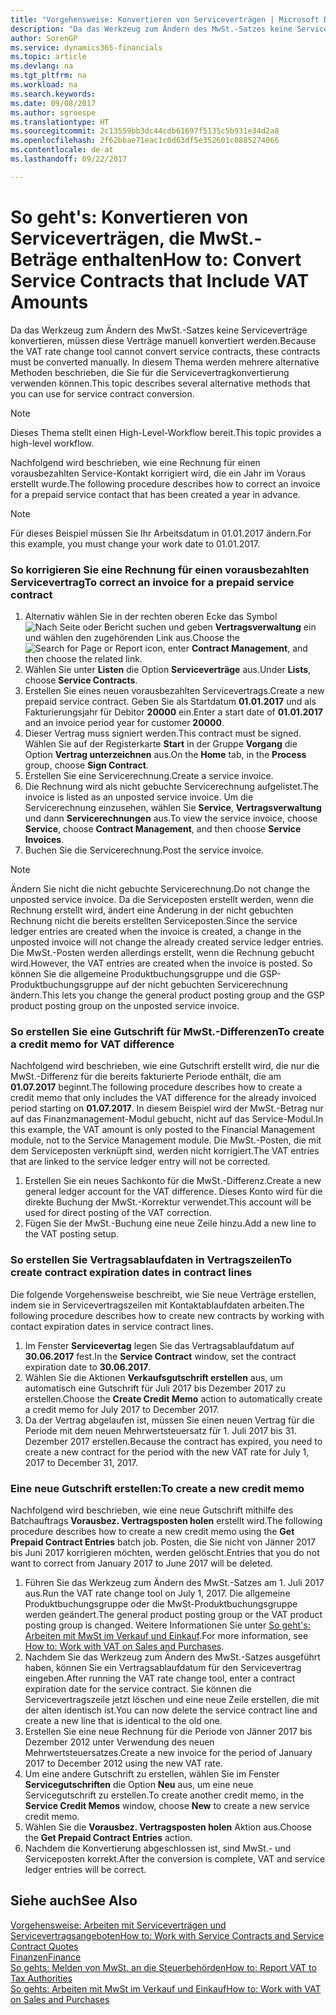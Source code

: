 ```yaml
---
title: "Vorgehensweise: Konvertieren von Serviceverträgen | Microsoft Docs"
description: "Da das Werkzeug zum Ändern des MwSt.-Satzes keine Serviceverträge konvertieren, müssen diese Verträge manuell konvertiert werden. In diesem Thema werden mehrere alternative Methoden beschrieben, die Sie für die Servicevertragkonvertierung verwenden können."
author: SorenGP
ms.service: dynamics365-financials
ms.topic: article
ms.devlang: na
ms.tgt_pltfrm: na
ms.workload: na
ms.search.keywords: 
ms.date: 09/08/2017
ms.author: sgroespe
ms.translationtype: HT
ms.sourcegitcommit: 2c13559bb3dc44cdb61697f5135c5b931e34d2a8
ms.openlocfilehash: 2f62bbae71eac1c0d63df5e352601c0885274066
ms.contentlocale: de-at
ms.lasthandoff: 09/22/2017

---
```

# <a name="how-to-convert-service-contracts-that-include-vat-amounts"></a><span data-ttu-id="34ee1-104">So geht's: Konvertieren von Serviceverträgen, die MwSt.-Beträge enthalten</span><span class="sxs-lookup"><span data-stu-id="34ee1-104">How to: Convert Service Contracts that Include VAT Amounts</span></span>
<span data-ttu-id="34ee1-105">Da das Werkzeug zum Ändern des MwSt.-Satzes keine Serviceverträge konvertieren, müssen diese Verträge manuell konvertiert werden.</span><span class="sxs-lookup"><span data-stu-id="34ee1-105">Because the VAT rate change tool cannot convert service contracts, these contracts must be converted manually.</span></span> <span data-ttu-id="34ee1-106">In diesem Thema werden mehrere alternative Methoden beschrieben, die Sie für die Servicevertragkonvertierung verwenden können.</span><span class="sxs-lookup"><span data-stu-id="34ee1-106">This topic describes several alternative methods that you can use for service contract conversion.</span></span>  

> [!NOTE]  
>  <span data-ttu-id="34ee1-107">Dieses Thema stellt einen High-Level-Workflow bereit.</span><span class="sxs-lookup"><span data-stu-id="34ee1-107">This topic provides a high-level workflow.</span></span>  

 <span data-ttu-id="34ee1-108">Nachfolgend wird beschrieben, wie eine Rechnung für einen vorausbezahlten Service-Kontakt korrigiert wird, die ein Jahr im Voraus erstellt wurde.</span><span class="sxs-lookup"><span data-stu-id="34ee1-108">The following procedure describes how to correct an invoice for a prepaid service contact that has been created a year in advance.</span></span>  

> [!NOTE]  
>  <span data-ttu-id="34ee1-109">Für dieses Beispiel müssen Sie Ihr Arbeitsdatum in 01.01.2017 ändern.</span><span class="sxs-lookup"><span data-stu-id="34ee1-109">For this example, you must change your work date to 01.01.2017.</span></span>  

### <a name="to-correct-an-invoice-for-a-prepaid-service-contract"></a><span data-ttu-id="34ee1-110">So korrigieren Sie eine Rechnung für einen vorausbezahlten Servicevertrag</span><span class="sxs-lookup"><span data-stu-id="34ee1-110">To correct an invoice for a prepaid service contract</span></span>  
1. <span data-ttu-id="34ee1-111">Alternativ wählen Sie in der rechten oberen Ecke das Symbol ![Nach Seite oder Bericht suchen](media/ui-search/search_small.png "Nach Seite oder Bericht suchen") und geben **Vertragsverwaltung** ein und wählen den zugehörenden Link aus.</span><span class="sxs-lookup"><span data-stu-id="34ee1-111">Choose the ![Search for Page or Report](media/ui-search/search_small.png "Search for Page or Report icon") icon, enter **Contract Management**, and then choose the related link.</span></span>  
2. <span data-ttu-id="34ee1-112">Wählen Sie unter **Listen** die Option **Serviceverträge** aus.</span><span class="sxs-lookup"><span data-stu-id="34ee1-112">Under **Lists**, choose **Service Contracts**.</span></span>  
3. <span data-ttu-id="34ee1-113">Erstellen Sie eines neuen vorausbezahlten Servicevertrags.</span><span class="sxs-lookup"><span data-stu-id="34ee1-113">Create a new prepaid service contract.</span></span> <span data-ttu-id="34ee1-114">Geben Sie als Startdatum **01.01.2017** und als Fakturierungsjahr für Debitor **20000** ein.</span><span class="sxs-lookup"><span data-stu-id="34ee1-114">Enter a start date of **01.01.2017** and an invoice period year for customer **20000**.</span></span>  
4. <span data-ttu-id="34ee1-115">Dieser Vertrag muss signiert werden.</span><span class="sxs-lookup"><span data-stu-id="34ee1-115">This contract must be signed.</span></span> <span data-ttu-id="34ee1-116">Wählen Sie auf der Registerkarte **Start** in der Gruppe **Vorgang** die Option **Vertrag unterzeichnen** aus.</span><span class="sxs-lookup"><span data-stu-id="34ee1-116">On the **Home** tab, in the **Process** group, choose **Sign Contract**.</span></span>  
5. <span data-ttu-id="34ee1-117">Erstellen Sie eine Servicerechnung.</span><span class="sxs-lookup"><span data-stu-id="34ee1-117">Create a service invoice.</span></span>
6. <span data-ttu-id="34ee1-118">Die Rechnung wird als nicht gebuchte Servicerechnung aufgelistet.</span><span class="sxs-lookup"><span data-stu-id="34ee1-118">The invoice is listed as an unposted service invoice.</span></span> <span data-ttu-id="34ee1-119">Um die Servicerechnung einzusehen, wählen Sie **Service**, **Vertragsverwaltung** und dann **Servicerechnungen** aus.</span><span class="sxs-lookup"><span data-stu-id="34ee1-119">To view the service invoice, choose **Service**, choose **Contract Management**, and then choose **Service Invoices**.</span></span>  
7. <span data-ttu-id="34ee1-120">Buchen Sie die Servicerechnung.</span><span class="sxs-lookup"><span data-stu-id="34ee1-120">Post the service invoice.</span></span>  

> [!NOTE]  
>  <span data-ttu-id="34ee1-121">Ändern Sie nicht die nicht gebuchte Servicerechnung.</span><span class="sxs-lookup"><span data-stu-id="34ee1-121">Do not change the unposted service invoice.</span></span> <span data-ttu-id="34ee1-122">Da die Serviceposten erstellt werden, wenn die Rechnung erstellt wird, ändert eine Änderung in der nicht gebuchten Rechnung nicht die bereits erstellten Serviceposten.</span><span class="sxs-lookup"><span data-stu-id="34ee1-122">Since the service ledger entries are created when the invoice is created, a change in the unposted invoice will not change the already created service ledger entries.</span></span> <span data-ttu-id="34ee1-123">Die MwSt.-Posten werden allerdings erstellt, wenn die Rechnung gebucht wird.</span><span class="sxs-lookup"><span data-stu-id="34ee1-123">However, the VAT entries are created when the invoice is posted.</span></span> <span data-ttu-id="34ee1-124">So können Sie die allgemeine Produktbuchungsgruppe und die GSP-Produktbuchungsgruppe auf der nicht gebuchten Servicerechnung ändern.</span><span class="sxs-lookup"><span data-stu-id="34ee1-124">This lets you change the general product posting group and the GSP product posting group on the unposted service invoice.</span></span>  

### <a name="to-create-a-credit-memo-for-vat-difference"></a><span data-ttu-id="34ee1-125">So erstellen Sie eine Gutschrift für MwSt.-Differenzen</span><span class="sxs-lookup"><span data-stu-id="34ee1-125">To create a credit memo for VAT difference</span></span>  
<span data-ttu-id="34ee1-126">Nachfolgend wird beschrieben, wie eine Gutschrift erstellt wird, die nur die MwSt.-Differenz für die bereits fakturierte Periode enthält, die am **01.07.2017** beginnt.</span><span class="sxs-lookup"><span data-stu-id="34ee1-126">The following procedure describes how to create a credit memo that only includes the VAT difference for the already invoiced period starting on **01.07.2017**.</span></span> <span data-ttu-id="34ee1-127">In diesem Beispiel wird der MwSt.-Betrag nur auf das Finanzmanagement-Modul gebucht, nicht auf das Service-Modul.</span><span class="sxs-lookup"><span data-stu-id="34ee1-127">In this example, the VAT amount is only posted to the Financial Management module, not to the Service Management module.</span></span> <span data-ttu-id="34ee1-128">Die MwSt.-Posten, die mit dem Serviceposten verknüpft sind, werden nicht korrigiert.</span><span class="sxs-lookup"><span data-stu-id="34ee1-128">The VAT entries that are linked to the service ledger entry will not be corrected.</span></span>  

1. <span data-ttu-id="34ee1-129">Erstellen Sie ein neues Sachkonto für die MwSt.-Differenz.</span><span class="sxs-lookup"><span data-stu-id="34ee1-129">Create a new general ledger account for the VAT difference.</span></span> <span data-ttu-id="34ee1-130">Dieses Konto wird für die direkte Buchung der MwSt.-Korrektur verwendet.</span><span class="sxs-lookup"><span data-stu-id="34ee1-130">This account will be used for direct posting of the VAT correction.</span></span>  
2. <span data-ttu-id="34ee1-131">Fügen Sie der MwSt.-Buchung eine neue Zeile hinzu.</span><span class="sxs-lookup"><span data-stu-id="34ee1-131">Add a new line to the VAT posting setup.</span></span>  

### <a name="to-create-contract-expiration-dates-in-contract-lines"></a><span data-ttu-id="34ee1-132">So erstellen Sie Vertragsablaufdaten in Vertragszeilen</span><span class="sxs-lookup"><span data-stu-id="34ee1-132">To create contract expiration dates in contract lines</span></span>  
<span data-ttu-id="34ee1-133">Die folgende Vorgehensweise beschreibt, wie Sie neue Verträge erstellen, indem sie in Servicevertragszeilen mit Kontaktablaufdaten arbeiten.</span><span class="sxs-lookup"><span data-stu-id="34ee1-133">The following procedure describes how to create new contracts by working with contact expiration dates in service contract lines.</span></span>  

1. <span data-ttu-id="34ee1-134">Im Fenster **Servicevertag** legen Sie das Vertragsablaufdatum auf **30.06.2017** fest.</span><span class="sxs-lookup"><span data-stu-id="34ee1-134">In the **Service Contract** window, set the contract expiration date to **30.06.2017**.</span></span>  
2. <span data-ttu-id="34ee1-135">Wählen Sie die Aktionen **Verkaufsgutschrift erstellen** aus, um automatisch eine Gutschrift für Juli 2017 bis Dezember 2017 zu erstellen.</span><span class="sxs-lookup"><span data-stu-id="34ee1-135">Choose the **Create Credit Memo** action to automatically create a credit memo for July 2017 to December 2017.</span></span>  
3. <span data-ttu-id="34ee1-136">Da der Vertrag abgelaufen ist, müssen Sie einen neuen Vertrag für die Periode mit dem neuen Mehrwertsteuersatz für 1. Juli 2017 bis 31. Dezember 2017 erstellen.</span><span class="sxs-lookup"><span data-stu-id="34ee1-136">Because the contract has expired, you need to create a new contract for the period with the new VAT rate for July 1, 2017 to December 31, 2017.</span></span>  

### <a name="to-create-a-new-credit-memo"></a><span data-ttu-id="34ee1-137">Eine neue Gutschrift erstellen:</span><span class="sxs-lookup"><span data-stu-id="34ee1-137">To create a new credit memo</span></span>  
<span data-ttu-id="34ee1-138">Nachfolgend wird beschrieben, wie eine neue Gutschrift mithilfe des Batchauftrags **Vorausbez. Vertragsposten holen** erstellt wird.</span><span class="sxs-lookup"><span data-stu-id="34ee1-138">The following procedure describes how to create a new credit memo using the **Get Prepaid Contract Entries** batch job.</span></span> <span data-ttu-id="34ee1-139">Posten, die Sie nicht von Jänner 2017 bis Juni 2017 korrigieren möchten, werden gelöscht.</span><span class="sxs-lookup"><span data-stu-id="34ee1-139">Entries that you do not want to correct from January 2017 to June 2017 will be deleted.</span></span>  

1. <span data-ttu-id="34ee1-140">Führen Sie das Werkzeug zum Ändern des MwSt.-Satzes am 1. Juli 2017 aus.</span><span class="sxs-lookup"><span data-stu-id="34ee1-140">Run the VAT rate change tool on July 1, 2017.</span></span> <span data-ttu-id="34ee1-141">Die allgemeine Produktbuchungsgruppe oder die MwSt-Produktbuchungsgruppe werden geändert.</span><span class="sxs-lookup"><span data-stu-id="34ee1-141">The general product posting group or the VAT product posting group is changed.</span></span> <span data-ttu-id="34ee1-142">Weitere Informationen Sie unter [So geht's: Arbeiten mit MwSt im Verkauf und Einkauf](finance-work-with-vat.md).</span><span class="sxs-lookup"><span data-stu-id="34ee1-142">For more information, see [How to: Work with VAT on Sales and Purchases](finance-work-with-vat.md).</span></span>  
2. <span data-ttu-id="34ee1-143">Nachdem Sie das Werkzeug zum Ändern des MwSt.-Satzes ausgeführt haben, können Sie ein Vertragsablaufdatum für den Servicevertrag eingeben.</span><span class="sxs-lookup"><span data-stu-id="34ee1-143">After running the VAT rate change tool, enter a contract expiration date for the service contract.</span></span> <span data-ttu-id="34ee1-144">Sie können die Servicevertragszeile jetzt löschen und eine neue Zeile erstellen, die mit der alten identisch ist.</span><span class="sxs-lookup"><span data-stu-id="34ee1-144">You can now delete the service contract line and create a new line that is identical to the old one.</span></span>  
3. <span data-ttu-id="34ee1-145">Erstellen Sie eine neue Rechnung für die Periode von Jänner 2017 bis Dezember 2012 unter Verwendung des neuen Mehrwertsteuersatzes.</span><span class="sxs-lookup"><span data-stu-id="34ee1-145">Create a new invoice for the period of January 2017 to December 2012 using the new VAT rate.</span></span>  
4. <span data-ttu-id="34ee1-146">Um eine andere Gutschrift zu erstellen, wählen Sie im Fenster **Servicegutschriften** die Option **Neu** aus, um eine neue Servicegutschrift zu erstellen.</span><span class="sxs-lookup"><span data-stu-id="34ee1-146">To create another credit memo, in the **Service Credit Memos** window, choose **New** to create a new service credit memo.</span></span>  
5. <span data-ttu-id="34ee1-147">Wählen Sie die **Vorausbez. Vertragsposten holen** Aktion aus.</span><span class="sxs-lookup"><span data-stu-id="34ee1-147">Choose the **Get Prepaid Contract Entries** action.</span></span>  
6. <span data-ttu-id="34ee1-148">Nachdem die Konvertierung abgeschlossen ist, sind MwSt.- und Serviceposten korrekt.</span><span class="sxs-lookup"><span data-stu-id="34ee1-148">After the conversion is complete, VAT and service ledger entries will be correct.</span></span>  

## <a name="see-also"></a><span data-ttu-id="34ee1-149">Siehe auch</span><span class="sxs-lookup"><span data-stu-id="34ee1-149">See Also</span></span>  
[<span data-ttu-id="34ee1-150">Vorgehensweise: Arbeiten mit Serviceverträgen und Servicevertragsangeboten</span><span class="sxs-lookup"><span data-stu-id="34ee1-150">How to: Work with Service Contracts and Service Contract Quotes</span></span>](service-how-to-create-service-contracts-and-service-contract-quotes.md)  
[<span data-ttu-id="34ee1-151">Finanzen</span><span class="sxs-lookup"><span data-stu-id="34ee1-151">Finance</span></span>](finance.md)  
[<span data-ttu-id="34ee1-152">So gehts: Melden von MwSt. an die Steuerbehörden</span><span class="sxs-lookup"><span data-stu-id="34ee1-152">How to: Report VAT to Tax Authorities</span></span>](finance-how-report-vat.md)  
[<span data-ttu-id="34ee1-153">So gehts: Arbeiten mit MwSt im Verkauf und Einkauf</span><span class="sxs-lookup"><span data-stu-id="34ee1-153">How to: Work with VAT on Sales and Purchases</span></span>](finance-work-with-vat.md)  


